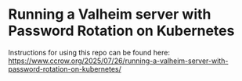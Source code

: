 # Running a Valheim server with Password Rotation on Kubernetes

Instructions for using this repo can be found here: https://www.ccrow.org/2025/07/26/running-a-valheim-server-with-password-rotation-on-kubernetes/
